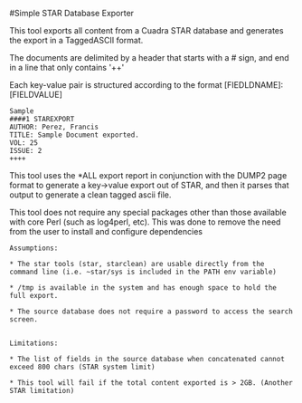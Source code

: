 #Simple STAR Database Exporter


This tool exports all content from a Cuadra STAR database and generates the export in a TaggedASCII format.

The documents are delimited by a header that starts with a # sign, and end in a line that only contains '++'

Each key-value pair is structured according to the format [FIEDLDNAME]: [FIELDVALUE]

	Sample
	####1 STAREXPORT
	AUTHOR: Perez, Francis
	TITLE: Sample Document exported.
	VOL: 25
	ISSUE: 2
	++++

This tool uses the *ALL export report in conjunction with the DUMP2 page format to generate a key->value export out of STAR,
and then it parses that output to generate a clean tagged ascii file.

This tool does not require any special packages other than those available with core Perl (such as log4perl, etc).  This was done
to remove the need from the user to install and configure dependencies

	Assumptions:

	* The star tools (star, starclean) are usable directly from the command line (i.e. ~star/sys is included in the PATH env variable)
	
	* /tmp is available in the system and has enough space to hold the full export.
	
	* The source database does not require a password to access the search screen.


	Limitations:
	
	* The list of fields in the source database when concatenated cannot exceed 800 chars (STAR system limit)
	
	* This tool will fail if the total content exported is > 2GB. (Another STAR limitation) 

      
